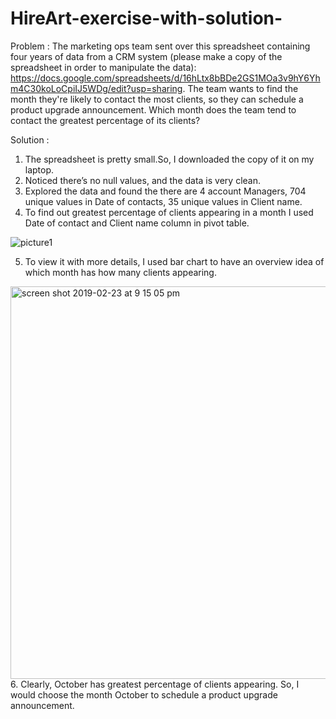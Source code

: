 # HireArt-exercise-with-solution-
Problem : 
The marketing ops team sent over this spreadsheet containing four years of data from a CRM system (please make a copy of the spreadsheet in order to manipulate the data): https://docs.google.com/spreadsheets/d/16hLtx8bBDe2GS1MOa3v9hY6Yhm4C30koLoCpiIJ5WDg/edit?usp=sharing.   The team wants to find the month they're likely to contact the most clients, so they can schedule a product upgrade announcement. Which month does the team tend to contact the greatest percentage of its clients?

Solution : 


1.  The spreadsheet is pretty small.So, I downloaded the copy of it on my laptop.
2.	Noticed there’s no null values, and the data is very clean. 
3.	Explored the data and found the there are 4 account Managers, 704 unique values in Date of contacts, 35 unique values in Client name. 
4.	To find out greatest percentage of clients appearing in a month I used Date of contact and Client name column in pivot table. 

![picture1](https://user-images.githubusercontent.com/18742734/53294463-9e8a9000-37b5-11e9-8553-a38913ffa5f4.png)

5.	To view it with more details, I used bar chart to have an overview idea of which month has how many clients appearing. 
<img width="628" alt="screen shot 2019-02-23 at 9 15 05 pm" src="https://user-images.githubusercontent.com/18742734/53294478-e4dfef00-37b5-11e9-9f0a-a0bf52339ac7.png">
6.	Clearly, October has greatest percentage of clients appearing. So, I would choose the month October to schedule a product upgrade announcement. 

